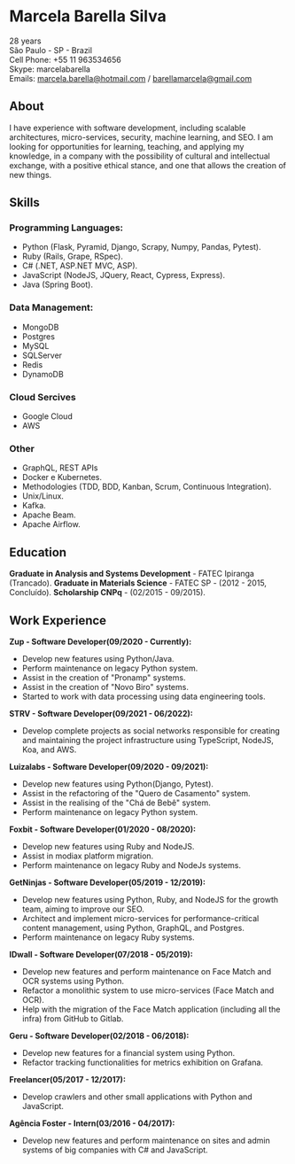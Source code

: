 # Marcela Barella Silva

28 years  
São Paulo - SP - Brazil  
Cell Phone: +55 11 963534656  
Skype: marcelabarella  
Emails: marcela.barella@hotmail.com / barellamarcela@gmail.com  
  
## About
  
I have experience with software development, including scalable architectures, micro-services, security, machine learning, and SEO.
I am looking for opportunities for learning, teaching, and applying my knowledge, in a company with the possibility of cultural and intellectual exchange, with a positive ethical stance, and one that allows the creation of new things.
  
## Skills
  
### Programming Languages:
- Python (Flask, Pyramid, Django, Scrapy, Numpy, Pandas, Pytest).
- Ruby (Rails, Grape, RSpec).
- C# (.NET, ASP.NET MVC, ASP).
- JavaScript (NodeJS, JQuery, React, Cypress, Express).
- Java (Spring Boot).
    
### Data Management:
- MongoDB
- Postgres
- MySQL
- SQLServer
- Redis
- DynamoDB
  
### Cloud Sercives
- Google Cloud
- AWS
  
### Other
- GraphQL, REST APIs
- Docker e Kubernetes.
- Methodologies (TDD, BDD, Kanban, Scrum, Continuous Integration).
- Unix/Linux.
- Kafka.
- Apache Beam.
- Apache Airflow.
  
## Education
**Graduate in Analysis and Systems Development** - FATEC Ipiranga (Trancado).
**Graduate in Materials Science** - FATEC SP - (2012 - 2015, Concluído).
**Scholarship CNPq** - (02/2015 - 09/2015).
  
## Work Experience

**Zup - Software Developer(09/2020 - Currently):**
- Develop new features using Python/Java.
- Perform maintenance on legacy Python system.
- Assist in the creation of "Pronamp" systems.
- Assist in the creation of "Novo Biro" systems.
- Started to work with data processing using data engineering tools.
  
**STRV - Software Developer(09/2021 - 06/2022):**
- Develop complete projects as social networks responsible for creating and maintaining the project infrastructure using TypeScript, NodeJS, Koa, and AWS.
  
**Luizalabs - Software Developer(09/2020 - 09/2021):**
- Develop new features using Python(Django, Pytest).
- Assist in the refactoring of the "Quero de Casamento" system.
- Assist in the realising of the "Chá de Bebê" system.
- Perform maintenance on legacy Python system.
  
**Foxbit - Software Developer(01/2020 - 08/2020):**
- Develop new features using Ruby and NodeJS.
- Assist in modiax platform migration.
- Perform maintenance on legacy Ruby and NodeJs systems.
  
**GetNinjas - Software Developer(05/2019 - 12/2019):**
- Develop new features using Python, Ruby, and NodeJS for the growth team, aiming to improve our SEO.
- Architect and implement micro-services for performance-critical content management, using Python, GraphQL, and Postgres.
- Perform maintenance on legacy Ruby systems.
  
**IDwall - Software Developer(07/2018 - 05/2019):**
- Develop new features and perform maintenance on Face Match and OCR systems using Python.
- Refactor a monolithic system to use micro-services (Face Match and OCR).
- Help with the migration of the Face Match application (including all the infra) from GitHub to Gitlab.
  
**Geru - Software Developer(02/2018 - 06/2018):**
- Develop new features for a financial system using Python.
- Refactor tracking functionalities for metrics exhibition on Grafana.
  
**Freelancer(05/2017 - 12/2017):**
- Develop crawlers and other small applications with Python and JavaScript.
  
**Agência Foster - Intern(03/2016 - 04/2017):**
- Develop new features and perform maintenance on sites and admin systems of big companies with C# and JavaScript.
